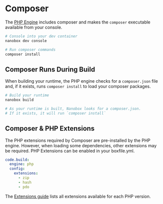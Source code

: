 # Composer

The [PHP Engine](https://github.com/nanobox-io/nanobox-engine-php) includes composer and makes the `composer` executable available from your console.

```bash
# Console into your dev container
nanobox dev console

# Run composer commands
composer install
```

## Composer Runs During Build
When building your runtime, the PHP engine checks for a `composer.json` file and, if it exists, runs `composer install` to load your composer packages.

```bash
# Build your runtime
nanobox build

# As your runtime is built, Nanobox looks for a composer.json.
# If it exists, it will run `composer install`
```

## Composer & PHP Extensions
The PHP extensions required by Composer are pre-installed by the PHP engine. However, when loading some dependencies, other extensions may be required. PHP Extensions can be enabled in your boxfile.yml.

```yaml
code.build:
  engine: php
  config:
    extensions:
      - zip
      - hash
      - pdo
```

The [Extensions guide](/php/config/extensions) lists all extensions available for each PHP version.

